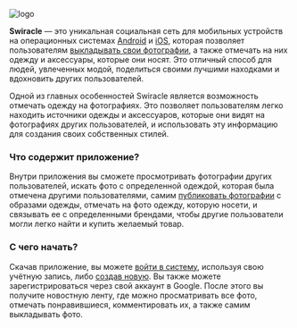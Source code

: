 ![logo](https://user-images.githubusercontent.com/69417079/234082892-cd877163-3188-4782-834b-6d92b4e234a6.jpg)

**Swiracle** — это уникальная социальная сеть для мобильных устройств на операционных системах [Android](http://en.wikipedia.org/wiki/ru:Android) и [iOS](http://en.wikipedia.org/wiki/ru:IOS), которая позволяет пользователям [выкладывать свои фотографии](Publication.md), а также отмечать на них одежду и аксессуары, которые они носят. Это отличный способ для людей, увлеченных модой, поделиться своими лучшими находками и вдохновить других пользователей.

Одной из главных особенностей Swiracle является возможность отмечать одежду на фотографиях. Это позволяет пользователям легко находить источники одежды и аксессуаров, которые они видят на фотографиях других пользователей, и использовать эту информацию для создания своих собственных стилей.


### Что содержит приложение?

Внутри приложения вы сможете просмотривать фотографии других пользователей, искать фото с определенной одеждой, которая была отмечена другими пользователями, самим [публиковать фотографии](Publication.md) с образами одежды, отмечать на фото одежду, которую носети, и связывать ее с определенными брендами, чтобы другие пользователи могли легко найти и купить желаемый товар.

### С чего начать?

Скачав приложение, вы можете [войти в систему](Authorization.md), используя свою учётную запись, либо [создав новую](Registration.md). Вы также можете зарегистрироваться через свой аккаунт в Google. После этого вы получите новостную ленту, где можно просматривать все фото, отмечать понравившиеся, комментировать их, а также самим выкладывать фото.
